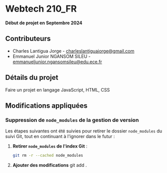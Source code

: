 # Webtech 210_FR

**Début de projet en Septembre 2024**

## Contributeurs

- Charles Lantigua Jorge - charleslantiguajorge@gmail.com
- Emmanuel Junior NGANSOM SILEU - emmanueljunior.ngansomsileu@edu.ece.fr

## Détails du projet

Faire un projet en langage JavaScript, HTML, CSS
## Modifications appliquées

### Suppression de `node_modules` de la gestion de version

Les étapes suivantes ont été suivies pour retirer le dossier `node_modules` du suivi Git, tout en continuant à l'ignorer dans le futur :

1. **Retirer `node_modules` de l'index Git** :
   ```bash
   git rm -r --cached node_modules

2. **Ajouter des modifications**
   git add . 

